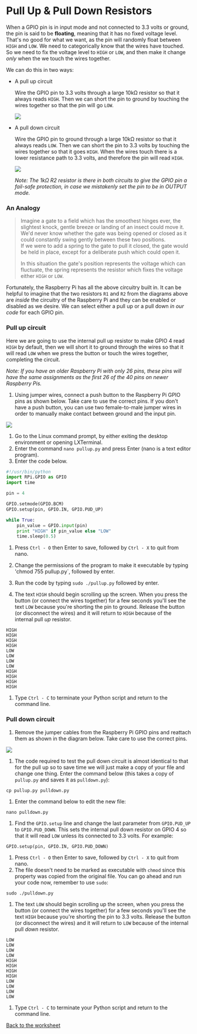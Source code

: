 # Pull Up & Pull Down Resistors 

When a GPIO pin is in input mode and not connected to 3.3 volts or ground, the pin is said to be **floating**, meaning that it has no fixed voltage level. That's no good for what we want, as the pin will randomly float between `HIGH` and `LOW`. We need to categorically know that the wires have touched. So we need to fix the voltage level to `HIGH` or `LOW`, and then make it change *only* when the we touch the wires together.

We can do this in two ways:

- A pull up circuit

  Wire the GPIO pin to 3.3 volts through a large 10kΩ resistor so that it always reads `HIGH`. Then we can short the pin to ground by touching the wires together so that the pin will go `LOW`.

  ![](images/pull_up.png)

- A pull down circuit

  Wire the GPIO pin to ground through a large 10kΩ resistor so that it always reads `LOW`. Then we can short the pin to 3.3 volts by touching the wires together so that it goes `HIGH`. When the wires touch there is a lower resistance path to 3.3 volts, and therefore the pin will read `HIGH`. 

  ![](images/pull_down.png)
  
  *Note: The 1kΩ R2 resistor is there in both circuits to give the GPIO pin a fail-safe protection, in case we mistakenly set the pin to be in OUTPUT mode.*

### An Analogy
> Imagine a gate to a field which has the smoothest hinges ever, the slightest knock, gentle breeze or landing of an insect could move it.  
> We'd never know whether the gate was being opened or closed as it could constantly swing gently between these two positions.  
> If we were to add a spring to the gate to pull it closed, the gate would be held in place, except for a deliberate push which could open it.
>  
> In this situation the gate's position represents the voltage which can fluctuate, the spring represents the resistor which fixes the voltage either `HIGH` or `LOW`.

Fortunately, the Raspberry Pi has all the above circuitry built in. It can be helpful to imagine that the two resistors `R1` and `R2` from the diagrams above are *inside* the circuitry of the Raspberry Pi and they can be enabled or disabled as we desire. We can select either a pull up or a pull down *in our code* for each GPIO pin. 

### Pull up circuit

Here we are going to use the internal pull up resistor to make GPIO 4 read `HIGH` by default, then we will short it to ground through the wires so that it will read `LOW` when we press the button or touch the wires together, completing the circuit.

*Note: If you have an older Raspberry Pi with only 26 pins, these pins will have the same assignments as the first 26 of the 40 pins on newer Raspberry Pis.*

1. Using jumper wires, connect a push button to the Raspberry Pi GPIO pins as shown below. Take care to use the correct pins. If you don't have a push button, you can use two female-to-male jumper wires in order to manually make contact between ground and the input pin.

  ![](images/pull_up_wire.png)

1. Go to the Linux command prompt, by either exiting the desktop environment or opening LXTerminal.
1. Enter the command `nano pullup.py` and press Enter (nano is a text editor program).
1. Enter the code below.
  ```python
  #!/usr/bin/python
  import RPi.GPIO as GPIO
  import time
  
  pin = 4
  
  GPIO.setmode(GPIO.BCM)
  GPIO.setup(pin, GPIO.IN, GPIO.PUD_UP)
  
  while True:
      pin_value = GPIO.input(pin)
      print "HIGH" if pin_value else "LOW"
      time.sleep(0.5)
  ```

1. Press `Ctrl - O` then Enter to save, followed by `Ctrl - X` to quit from nano.
1. Change the permissions of the program to make it executable by typing 'chmod 755 pullup.py`, followed by enter.
1. Run the code by typing `sudo ./pullup.py` followed by enter.

1. The text `HIGH` should begin scrolling up the screen. When you press the button (or connect the wires together) for a few seconds you'll see the text `LOW` because you're shorting the pin to ground. Release the button (or disconnect the wires) and it will return to `HIGH` because of the internal pull *up* resistor.

  ```
  HIGH
  HIGH
  HIGH
  HIGH
  LOW
  LOW
  LOW
  LOW
  HIGH
  HIGH
  HIGH
  HIGH
  ```

1. Type `Ctrl - C` to terminate your Python script and return to the command line.

### Pull down circuit

1. Remove the jumper cables from the Raspberry Pi GPIO pins and reattach them as shown in the diagram below. Take care to use the correct pins.

  ![](images/pull_down_wire.png)

1. The code required to test the pull down circuit is almost identical to that for the pull up so to save time we will just make a copy of your file and change one thing. Enter the command below (this takes a copy of `pullup.py` and saves it as `pulldown.py`):

  `cp pullup.py pulldown.py`

1. Enter the command below to edit the new file:

  `nano pulldown.py`

1. Find the `GPIO.setup` line and change the last parameter from `GPIO.PUD_UP` to `GPIO.PUD_DOWN`. This sets the internal pull down resistor on GPIO 4 so that it will read `LOW` unless its connected to 3.3 volts. For example:

  `GPIO.setup(pin, GPIO.IN, GPIO.PUD_DOWN)`

1. Press `Ctrl - O` then Enter to save, followed by `Ctrl - X` to quit from nano.
1. The file doesn't need to be marked as executable with `chmod` since this property was copied from the original file. You can go ahead and run your code now, remember to use `sudo`:

  `sudo ./pulldown.py`
1. The text `LOW` should begin scrolling up the screen, when you press the button (or connect the wires together) for a few seconds you'll see the text `HIGH` because you're shorting the pin to 3.3 volts. Release the button (or disconnect the wires) and it will return to `LOW` because of the internal pull *down* resistor.

  ```
  LOW
  LOW
  LOW
  LOW
  HIGH
  HIGH
  HIGH
  HIGH
  LOW
  LOW
  LOW
  LOW
  ```

1. Type `Ctrl - C` to terminate your Python script and return to the command line.
  
[Back to the worksheet](worksheet.md)
